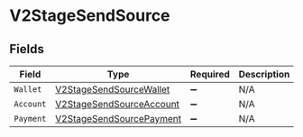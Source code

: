 # V2StageSendSource


## Fields

| Field                                                                           | Type                                                                            | Required                                                                        | Description                                                                     |
| ------------------------------------------------------------------------------- | ------------------------------------------------------------------------------- | ------------------------------------------------------------------------------- | ------------------------------------------------------------------------------- |
| `Wallet`                                                                        | [V2StageSendSourceWallet](../../Models/Components/V2StageSendSourceWallet.md)   | :heavy_minus_sign:                                                              | N/A                                                                             |
| `Account`                                                                       | [V2StageSendSourceAccount](../../Models/Components/V2StageSendSourceAccount.md) | :heavy_minus_sign:                                                              | N/A                                                                             |
| `Payment`                                                                       | [V2StageSendSourcePayment](../../Models/Components/V2StageSendSourcePayment.md) | :heavy_minus_sign:                                                              | N/A                                                                             |